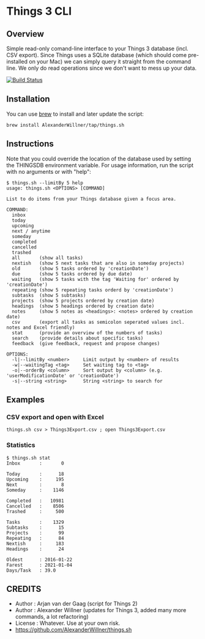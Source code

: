 # Things 3 CLI

## Overview

Simple read-only comand-line interface to your Things 3 database (incl. CSV export). Since Things uses a SQLite database (which should come pre-installed on your Mac) we can simply query it straight from the command line. We only do read operations since we don't want to mess up your data.

[![Build Status](https://travis-ci.org/AlexanderWillner/things.sh.svg?branch=master)](https://travis-ci.org/AlexanderWillner/things.sh)

## Installation

You can use [brew](https://brew.sh) to install and later update the script:

```brew install AlexanderWillner/tap/things.sh```

## Instructions

Note that you could override the location of the database used by setting the THINGSDB environment variable. For usage information, run the script with no arguments or with "help":

```
$ things.sh --limitBy 5 help
usage: things.sh <OPTIONS> [COMMAND]

List to do items from your Things database given a focus area.

COMMAND:
  inbox
  today
  upcoming
  next / anytime
  someday
  completed
  cancelled
  trashed
  all		(show all tasks)
  nextish	(show 5 next tasks that are also in someday projects)
  old		(show 5 tasks ordered by 'creationDate')
  due		(show 5 tasks ordered by due date)
  waiting	(show 5 tasks with the tag 'Waiting for' ordered by 'creationDate')
  repeating	(show 5 repeating tasks orderd by 'creationDate')
  subtasks	(show 5 subtasks)
  projects	(show 5 projects ordered by creation date)
  headings	(show 5 headings ordered by creation date)
  notes		(show 5 notes as <headings>: <notes> ordered by creation date)
  csv		(export all tasks as semicolon seperated values incl. notes and Excel friendly)
  stat		(provide an overview of the numbers of tasks)
  search	(provide details about specific tasks)
  feedback	(give feedback, request and propose changes)

OPTIONS:
  -l|--limitBy <number>		Limit output by <number> of results
  -w|--waitingTag <tag>		Set waiting tag to <tag>
  -o|--orderBy <column>		Sort output by <column> (e.g. 'userModificationDate' or 'creationDate')
  -s|--string <string>		String <string> to search for
```

## Examples 

### CSV export and open with Excel

```things.sh csv > Things3Export.csv ; open Things3Export.csv```

### Statistics

```
$ things.sh stat
Inbox		:       0

Today		:      18
Upcoming	:     195
Next		:       8
Someday		:    1146

Completed	:   10981
Cancelled	:    8506
Trashed		:     500

Tasks		:    1329
Subtasks	:      15
Projects	:      99
Repeating	:      84
Nextish		:     183
Headings	:      24

Oldest     	: 2016-01-22
Farest     	: 2021-01-04
Days/Task	: 39.0
```



## CREDITS
 * Author	: Arjan van der Gaag (script for Things 2)
 * Author	: Alexander Willner (updates for Things 3, added many more commands, a lot refactoring)
 * License	: Whatever. Use at your own risk.
 * https://github.com/AlexanderWillner/things.sh
